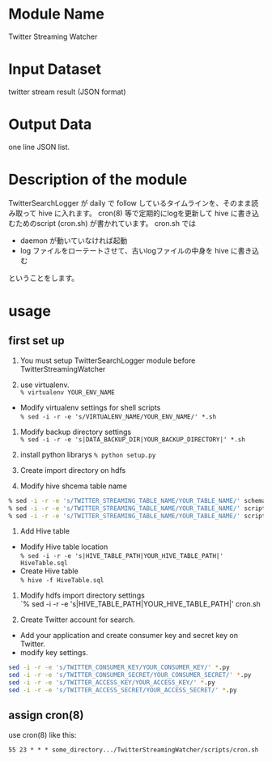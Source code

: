 # Module Name
Twitter Streaming Watcher

# Input Dataset

twitter stream result (JSON format)

# Output Data

one line JSON list.

# Description of the module

TwitterSearchLogger が daily で follow しているタイムラインを、そのまま読み取って hive に入れます。
cron(8) 等で定期的にlogを更新して hive に書き込むためのscript (cron.sh) が書かれています。
cron.sh では

 - daemon が動いていなければ起動
 - log ファイルをローテートさせて、古いlogファイルの中身を hive に書き込む

ということをします。

# usage 
## first set up

1. You must setup TwitterSearchLogger module before TwitterStreamingWatcher

1. use virtualenv.  
`% virtualenv YOUR_ENV_NAME`
  - Modify virtualenv settings for shell scripts  
  `% sed -i -r -e 's/VIRTUALENV_NAME/YOUR_ENV_NAME/' *.sh`

1. Modify backup directory settings  
`% sed -i -r -e 's|DATA_BACKUP_DIR|YOUR_BACKUP_DIRECTORY|' *.sh`

1. install python librarys
`% python setup.py`

1. Create import directory on hdfs

1. Modify hive shcema table name  

```sh
% sed -i -r -e 's/TWITTER_STREAMING_TABLE_NAME/YOUR_TABLE_NAME/' schema/*.sql
% sed -i -r -e 's/TWITTER_STREAMING_TABLE_NAME/YOUR_TABLE_NAME/' scripts/*.py
% sed -i -r -e 's/TWITTER_STREAMING_TABLE_NAME/YOUR_TABLE_NAME/' scripts/*.sh
```

1. Add Hive table
  - Modify Hive table location  
  `% sed -i -r -e 's|HIVE_TABLE_PATH|YOUR_HIVE_TABLE_PATH|' HiveTable.sql`
  - Create Hive table  
  `% hive -f HiveTable.sql`

1. Modify hdfs import directory settings  
`% sed -i -r -e 's|HIVE_TABLE_PATH|YOUR_HIVE_TABLE_PATH|' cron.sh

1. Create Twitter account for search.
  - Add your application and create consumer key and secret key on Twitter.
  - modify key settings.

```sh
sed -i -r -e 's/TWITTER_CONSUMER_KEY/YOUR_CONSUMER_KEY/' *.py
sed -i -r -e 's/TWITTER_CONSUMER_SECRET/YOUR_CONSUMER_SECRET/' *.py
sed -i -r -e 's/TWITTER_ACCESS_KEY/YOUR_ACCESS_KEY/' *.py
sed -i -r -e 's/TWITTER_ACCESS_SECRET/YOUR_ACCESS_SECRET/' *.py
```

## assign cron(8)

use cron(8) like this:

```
55 23 * * * some_directory.../TwitterStreamingWatcher/scripts/cron.sh
```


